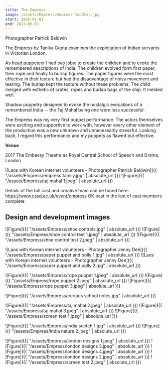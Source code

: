 ```yaml
---
title: The Empress
image: /assets/Empress/empress toddler.jpg
start: 2016-01-01
end: 2017-05-01
---
```


Photographer Patrick Baldwin

The Empress by Tanika Gupta examines the exploitation of Indian servants in Victorian London.

As head puppeteer I had two jobs: to create the children and to evoke the remembered descriptions of India. The children evolved form first paper, then rope and finally to burlap figures. The paper figures were the most effective in their texture but had the disadvantage of noisy movement and tearing. The burlap kept the texture without these problems. The child merged with esthetic of crates, ropes and burlap bags of the ship. It melded well.

Shadow puppetry designed to evoke the nostalgic evocations of a remembered India -- the Taj Mahal being one were less successful.

The Empress was my very first puppet performance. The actors themselves were exciting and supportive to work with, however every other element of the production was a new unknown and unnecessarily stressful. Looking back, I regard this performance and my puppets as flawed but effective.

**Venue**

2017
The Embassy Theatre as Royal Central School of Speech and Drama, London

![Laos with Korean internet volunteers - Photographer Patrick Baldwin]({{ "/assets/Empress/empress family.jpg" | absolute_url }})
![Figure]({{ "/assets/Empress/taj mahal 1.jpeg" | absolute_url }})

Details of the full cast and creative team can be found here: https://www.cssd.ac.uk/event/empress
OK
past in the lest of cast members complete

## Design and development images

![Figure]({{ "/assets/Empress/shoe controls.jpg" | absolute_url }})
![Figure]({{ "/assets/Empress/shoe control test 1.jpeg" | absolute_url }})
![Figure]({{ "/assets/Empress/shoe control test 2.jpeg" | absolute_url }})

![Laos with Korean internet volunteers - Photographer Jenny Dee]({{ "/assets/Empress/paper puppet and polly 1.jpg" | absolute_url }})
![Laos with Korean internet volunteers - Photographer Jenny Dee]({{ "/assets/Empress/paper puppet and polly 2.jpg" | absolute_url }})

![Figure]({{ "/assets/Empress/rope puppet 1.jpeg" | absolute_url }})
![Figure]({{ "/assets/Empress/rope puppet 2.jpeg" | absolute_url }})
![Figure]({{ "/assets/Empress/rope puppet 3.jpeg" | absolute_url }})

![Figure]({{ "/assets/Empress/curious school notes.jpg" | absolute_url }})

![Figure]({{ "/assets/Empress/taj mahal 2.jpeg" | absolute_url }})
![Figure]({{ "/assets/Empress/taj mahal 3.jpeg" | absolute_url }})
![Figure]({{ "/assets/Empress/screen test 1.jpeg" | absolute_url }})

![Figure]({{ "/assets/Empress/india scetch 1.jpg" | absolute_url }})
![Figure]({{ "/assets/Empress/india nature 2.jpeg" | absolute_url }})

![Figure]({{ "/assets/Empress/london designs 1.jpeg" | absolute_url }})
![Figure]({{ "/assets/Empress/london designs 3.jpeg" | absolute_url }})
![Figure]({{ "/assets/Empress/london designs 4.jpeg" | absolute_url }})
![Figure]({{ "/assets/Empress/london designs 2.jpeg" | absolute_url }})
![Figure]({{ "/assets/Empress/screen test 2.jpeg" | absolute_url }})
